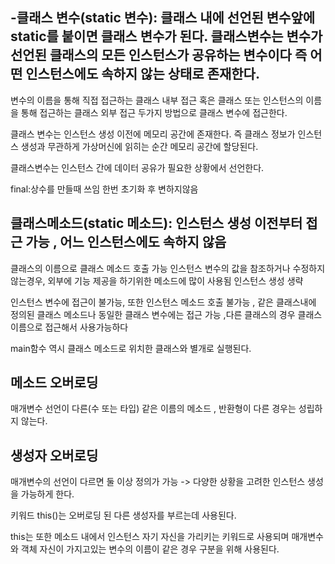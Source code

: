 
-클래스 변수(static 변수): 클래스 내에 선언된 변수앞에 static를 붙이면 클래스 변수가 된다. 클래스변수는 변수가 선언된 클래스의 모든 인스턴스가 공유하는 변수이다 즉 어떤 인스턴스에도 속하지 않는 상태로 존재한다.
-

   변수의 이름을 통해 직접 접근하는 클래스 내부 접근 혹은 클래스 또는 인스턴스의 이름을 통해 접근하는 클래스 외부 접근 두가지 방법으로 클래스 변수에 접근한다.

   클래스 변수는 인스턴스 생성 이전에 메모리 공간에 존재한다. 즉 클래스 정보가 인스턴스 생성과 무관하게 가상머신에 읽히는 순간 메모리 공간에 할당된다.

   클래스변수는 인스턴스 간에 데이터 공유가 필요한 상황에서 선언한다.

   final:상수를 만들때 쓰임 한번 초기화 후 변하지않음 

   클래스메소드(static 메소드): 인스턴스 생성 이전부터 접근 가능 , 어느 인스턴스에도 속하지 않음 
   -
   클래스의 이름으로 클래스 메소드 호출 가능 인스턴스 변수의 값을 참조하거나 수정하지 않는경우, 외부에 기능 제공을 하기위한 메소드에 많이 사용됨 인스턴스 생성 생략 

   인스턴스 변수에 접근이 불가능, 또한 인스턴스 메소드 호출 불가능 , 같은 클래스내에 정의된 클래스 메소드나 동일한 클래스 변수에는 접근 가능 ,다른  클래스의 경우 클래스 이름으로 접근해서 사용가능하다

   main함수 역시 클래스 메소드로 위치한 클래스와 별개로 실행된다. 

   메소드 오버로딩
   -
   매개변수 선언이 다른(수 또는 타입)  같은 이름의 메소드 , 반환형이 다른 경우는 성립하지 않는다.

   생성자 오버로딩
   -
   매개변수의 선언이 다르면 둘 이상 정의가 가능 -> 다양한 상황을 고려한 인스턴스 생성을 가능하게 한다. 

   키워드 this()는 오버로딩 된 다른 생성자를 부르는데 사용된다. 

   this는 또한 메소드 내에서 인스턴스 자기 자신을 가리키는 키워드로 사용되며 매개변수와 객체 자신이 가지고있는 변수의 이름이 같은 경우 구분을 위해 사용된다.  



   

   
   
